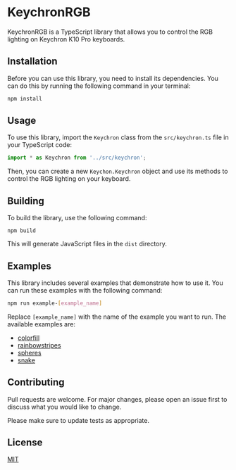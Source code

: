# KeychronRGB

KeychronRGB is a TypeScript library that allows you to control the RGB lighting on Keychron K10 Pro keyboards.

## Installation

Before you can use this library, you need to install its dependencies. You can do this by running the following command in your terminal:

```sh
npm install
```

## Usage

To use this library, import the ``Keychron`` class from the ``src/keychron.ts`` file in your TypeScript code:

```ts
import * as Keychron from '../src/keychron';
```

Then, you can create a new ``Keychon.Keychron`` object and use its methods to control the RGB lighting on your keyboard.

## Building

To build the library, use the following command:

```
npm build
```

This will generate JavaScript files in the ``dist`` directory.

## Examples

This library includes several examples that demonstrate how to use it. You can run these examples with the following command:

```sh
npm run example-[example_name]
```
Replace ``[example_name]`` with the name of the example you want to run. The available examples are:
- [colorfill](examples/colorfill.ts)
- [rainbowstripes](examples/rainbowstripes.ts)
- [spheres](examples/spheres.ts)
- [snake](examples/snake.ts)

## Contributing

Pull requests are welcome. For major changes, please open an issue first to discuss what you would like to change.

Please make sure to update tests as appropriate.

## License

[MIT](https://choosealicense.com/licenses/mit/)